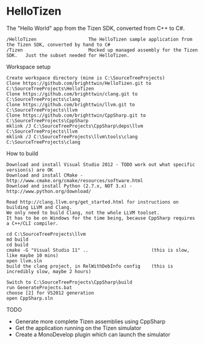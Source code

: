 HelloTizen
==========

The "Hello World" app from the Tizen SDK, converted from C++ to C#.

    /HelloTizen                   The HelloTizen sample application from the Tizen SDK, converted by hand to C#
    /Tizen                        Mocked up managed assembly for the Tizen SDK.   Just the subset needed for HelloTizen.

Workspace setup

    Create workspace directory (mine is C:\SourceTreeProjects)
    Clone https://github.com/brighttwin/HelloTizen.git to C:\SourceTreeProjects\HelloTizen
    Clone https://github.com/brighttwin/clang.git to C:\SourceTreeProjects\clang
    Clone https://github.com/brighttwin/llvm.git to C:\SourceTreeProjects\llvm
    Clone https://github.com/brighttwin/CppSharp.git to C:\SourceTreeProjects\CppSharp
    mklink /J C:\SourceTreeProjects\CppSharp\deps\llvm C:\SourceTreeProjects\llvm
    mklink /J C:\SourceTreeProjects\llvm\tools\clang C:\SourceTreeProjects\clang

How to build

    Download and install Visual Studio 2012 - TODO work out what specific version(s) are OK
    Download and install CMake - http://www.cmake.org/cmake/resources/software.html
    Download and install Python (2.7.x, NOT 3.x) - http://www.python.org/download/

    Read http://clang.llvm.org/get_started.html for instructions on building LLVM and Clang.
    We only need to build Clang, not the whole LLVM toolset.
    It has to be on Windows for the time being, because CppSharp requires a C++/CLI compiler.

    cd C:\SourceTreeProjects\llvm
    md build
    cd build
    cmake -G "Visual Studio 11" ..                       (this is slow, like maybe 10 mins)
    open llvm.sln
    build the clang project, in RelWithDebInfo config    (this is incredibly slow, maybe 2 hours)

    Switch to C:\SourceTreeProjects\CppSharp\build
    run GenerateProjects.bat
    choose [2] for VS2012 generation
    open CppSharp.sln

TODO

- Generate more complete Tizen assemblies using CppSharp
- Get the application running on the Tizen simulator
- Create a MonoDevelop plugin which can launch the simulator
